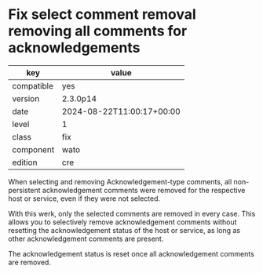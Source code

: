 [//]: # (werk v2)
# Fix select comment removal removing all comments for acknowledgements

key        | value
---------- | ---
compatible | yes
version    | 2.3.0p14
date       | 2024-08-22T11:00:17+00:00
level      | 1
class      | fix
component  | wato
edition    | cre

When selecting and removing Acknowledgement-type comments, all non-persistent
acknowledgement comments were removed for the respective host or service, even
if they were not selected.

With this werk, only the selected comments are removed in every case. This
allows you to selectively remove acknowledgement comments without resetting the
acknowledgement status of the host or service, as long as other acknowledgement
comments are present.

The acknowledgement status is reset once all acknowledgement comments are
removed.